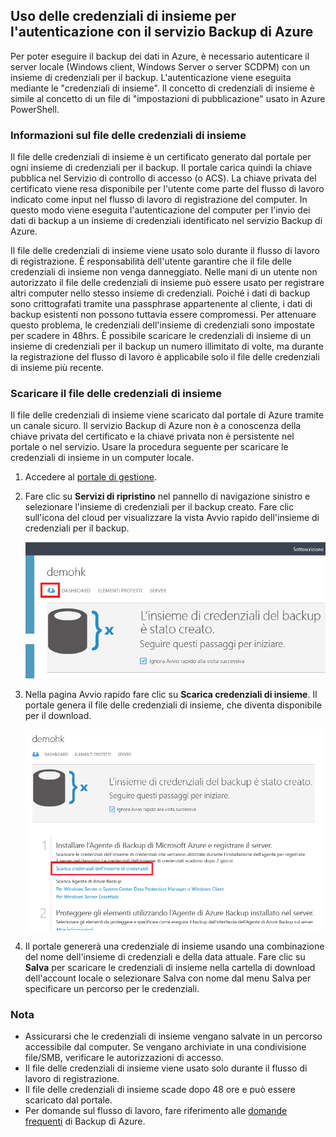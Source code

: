 ## Uso delle credenziali di insieme per l'autenticazione con il servizio Backup di Azure
Per poter eseguire il backup dei dati in Azure, è necessario autenticare il server locale (Windows client, Windows Server o server SCDPM) con un insieme di credenziali per il backup. L'autenticazione viene eseguita mediante le "credenziali di insieme". Il concetto di credenziali di insieme è simile al concetto di un file di "impostazioni di pubblicazione" usato in Azure PowerShell.

### Informazioni sul file delle credenziali di insieme
Il file delle credenziali di insieme è un certificato generato dal portale per ogni insieme di credenziali per il backup. Il portale carica quindi la chiave pubblica nel Servizio di controllo di accesso (o ACS). La chiave privata del certificato viene resa disponibile per l'utente come parte del flusso di lavoro indicato come input nel flusso di lavoro di registrazione del computer. In questo modo viene eseguita l'autenticazione del computer per l'invio dei dati di backup a un insieme di credenziali identificato nel servizio Backup di Azure.

Il file delle credenziali di insieme viene usato solo durante il flusso di lavoro di registrazione. È responsabilità dell'utente garantire che il file delle credenziali di insieme non venga danneggiato. Nelle mani di un utente non autorizzato il file delle credenziali di insieme può essere usato per registrare altri computer nello stesso insieme di credenziali. Poiché i dati di backup sono crittografati tramite una passphrase appartenente al cliente, i dati di backup esistenti non possono tuttavia essere compromessi. Per attenuare questo problema, le credenziali dell'insieme di credenziali sono impostate per scadere in 48hrs. È possibile scaricare le credenziali di insieme di un insieme di credenziali per il backup un numero illimitato di volte, ma durante la registrazione del flusso di lavoro è applicabile solo il file delle credenziali di insieme più recente.

### Scaricare il file delle credenziali di insieme
Il file delle credenziali di insieme viene scaricato dal portale di Azure tramite un canale sicuro. Il servizio Backup di Azure non è a conoscenza della chiave privata del certificato e la chiave privata non è persistente nel portale o nel servizio. Usare la procedura seguente per scaricare le credenziali di insieme in un computer locale.

1. Accedere al [portale di gestione](https://manage.windowsazure.com/).
2. Fare clic su **Servizi di ripristino** nel pannello di navigazione sinistro e selezionare l'insieme di credenziali per il backup creato. Fare clic sull'icona del cloud per visualizzare la vista Avvio rapido dell'insieme di credenziali per il backup.
   
   ![Anteprima](./media/backup-download-credentials/quickview.png)
3. Nella pagina Avvio rapido fare clic su **Scarica credenziali di insieme**. Il portale genera il file delle credenziali di insieme, che diventa disponibile per il download.
   
   ![Download](./media/backup-download-credentials/downloadvc.png)
4. Il portale genererà una credenziale di insieme usando una combinazione del nome dell'insieme di credenziali e della data attuale. Fare clic su **Salva** per scaricare le credenziali di insieme nella cartella di download dell'account locale o selezionare Salva con nome dal menu Salva per specificare un percorso per le credenziali.

### Nota
* Assicurarsi che le credenziali di insieme vengano salvate in un percorso accessibile dal computer. Se vengano archiviate in una condivisione file/SMB, verificare le autorizzazioni di accesso.
* Il file delle credenziali di insieme viene usato solo durante il flusso di lavoro di registrazione.
* Il file delle credenziali di insieme scade dopo 48 ore e può essere scaricato dal portale.
* Per domande sul flusso di lavoro, fare riferimento alle [domande frequenti](../articles/backup/backup-azure-backup-faq.md) di Backup di Azure.

<!---HONumber=AcomDC_0413_2016-->